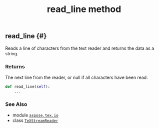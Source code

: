 ﻿---
title: read_line method
second_title: Aspose.TeX for Python via .NET API References
description: 
type: docs
weight: 40
url: /python-net/aspose.tex.io/texstreamreader/read_line/
is_root: false
---

## read_line {#}

Reads a line of characters from the text reader and returns the data as a string.


### Returns 


The next line from the reader, or null if all characters have been read.


```python
def read_line(self):
    ...
```





### See Also
* module [`aspose.tex.io`](../../)
* class [`TeXStreamReader`](/tex/python-net/aspose.tex.io/texstreamreader)
